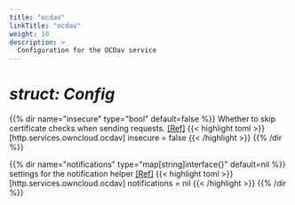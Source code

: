 ```yaml
---
title: "ocdav"
linkTitle: "ocdav"
weight: 10
description: >
  Configuration for the OCDav service
---
```


# _struct: Config_

{{% dir name="insecure" type="bool" default=false %}}
Whether to skip certificate checks when sending requests. [[Ref]](https://github.com/cs3org/reva/tree/master/internal/http/services/owncloud/ocdav/ocdav.go#L114)
{{< highlight toml >}}
[http.services.owncloud.ocdav]
insecure = false
{{< /highlight >}}
{{% /dir %}}

{{% dir name="notifications" type="map[string]interface{}" default=nil %}}
 settings for the notification helper [[Ref]](https://github.com/cs3org/reva/tree/master/internal/http/services/owncloud/ocdav/ocdav.go#L127)
{{< highlight toml >}}
[http.services.owncloud.ocdav]
notifications = nil
{{< /highlight >}}
{{% /dir %}}

